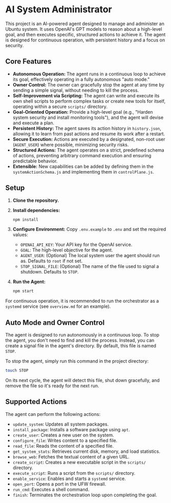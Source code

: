 # AI System Administrator

This project is an AI-powered agent designed to manage and administer an Ubuntu system. It uses OpenAI's GPT models to reason about a high-level goal, and then executes specific, structured actions to achieve it. The agent is designed for continuous operation, with persistent history and a focus on security.

## Core Features

- **Autonomous Operation:** The agent runs in a continuous loop to achieve its goal, effectively operating in a fully autonomous "auto mode."
- **Owner Control:** The owner can gracefully stop the agent at any time by sending a simple signal, without needing to kill the process.
- **Self-Improvement via Scripting:** The agent can write and execute its own shell scripts to perform complex tasks or create new tools for itself, operating within a secure `scripts/` directory.
- **Goal-Oriented Operation:** Provide a high-level goal (e.g., "Harden system security and install monitoring tools"), and the agent will devise and execute a plan.
- **Persistent History:** The agent saves its action history in `history.json`, allowing it to learn from past actions and resume its work after a restart.
- **Secure Execution:** Actions are executed by a designated, non-root user (`AGENT_USER`) where possible, minimizing security risks.
- **Structured Actions:** The agent operates on a strict, predefined schema of actions, preventing arbitrary command execution and ensuring predictable behavior.
- **Extensible:** New capabilities can be added by defining them in the `systemActionSchema.js` and implementing them in `controlPlane.js`.

## Setup

1.  **Clone the repository.**
2.  **Install dependencies:**
    ```bash
    npm install
    ```
3.  **Configure Environment:** Copy `.env.example` to `.env` and set the required values:
    - `OPENAI_API_KEY`: Your API key for the OpenAI service.
    - `GOAL`: The high-level objective for the agent.
    - `AGENT_USER`: (Optional) The local system user the agent should run as. Defaults to `root` if not set.
    - `STOP_SIGNAL_FILE`: (Optional) The name of the file used to signal a shutdown. Defaults to `STOP`.

4.  **Run the Agent:**
    ```bash
    npm start
    ```

For continuous operation, it is recommended to run the orchestrator as a `systemd` service (see `overview.md` for an example).

## Auto Mode and Owner Control

The agent is designed to run autonomously in a continuous loop. To stop the agent, you don't need to find and kill the process. Instead, you can create a signal file in the agent's directory. By default, this file is named `STOP`.

To stop the agent, simply run this command in the project directory:
```bash
touch STOP
```
On its next cycle, the agent will detect this file, shut down gracefully, and remove the file so it's ready for the next run.

## Supported Actions

The agent can perform the following actions:

- `update_system`: Updates all system packages.
- `install_package`: Installs a software package using `apt`.
- `create_user`: Creates a new user on the system.
- `configure_file`: Writes content to a specified file.
- `read_file`: Reads the content of a specified file.
- `get_system_stats`: Retrieves current disk, memory, and load statistics.
- `browse_web`: Fetches the textual content of a given URL.
- `create_script`: Creates a new executable script in the `scripts/` directory.
- `execute_script`: Runs a script from the `scripts/` directory.
- `enable_service`: Enables and starts a `systemd` service.
- `open_port`: Opens a port in the UFW firewall.
- `run_cmd`: Executes a shell command.
- `finish`: Terminates the orchestration loop upon completing the goal.
